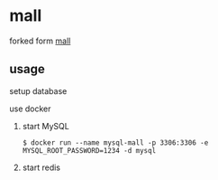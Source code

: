 # mall

forked form [mall](https://www.baidu.com)

## usage

setup database

use docker

1. start MySQL

    ```shell
    $ docker run --name mysql-mall -p 3306:3306 -e MYSQL_ROOT_PASSWORD=1234 -d mysql
    ```

2. start redis

